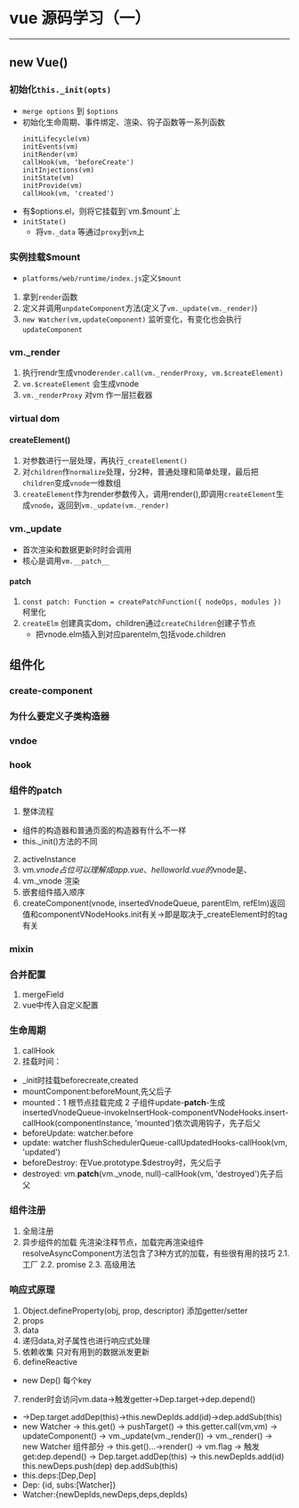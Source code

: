 # vue 源码学习（一）

---



## new Vue()
### 初始化`this._init(opts)`
- `merge options` 到 `$options`
- 初始化生命周期、事件绑定、渲染、钩子函数等一系列函数
    ```
    initLifecycle(vm)
    initEvents(vm)
    initRender(vm)
    callHook(vm, 'beforeCreate')
    initInjections(vm) 
    initState(vm)
    initProvide(vm)
    callHook(vm, 'created')
    ```
- 有$options.el，则将它挂载到`vm.$mount`上
- `initState()`
    - 将`vm._data` 等通过`proxy`到`vm`上


### 实例挂载$mount
- `platforms/web/runtime/index.js`定义`$mount`

1. 拿到`render`函数
2. 定义并调用`unpdateComponent`方法(定义了`vm._update(vm._render)`)
3. `new Watcher(vm,updateComponent)` 监听变化，有变化也会执行`updateComponent`


### vm._render
1. 执行rendr生成vnode`render.call(vm._renderProxy, vm.$createElement)`
2. `vm.$createElement` 会生成vnode
3. `vm._renderProxy` 对vm 作一层拦截器


### virtual dom
#### createElement()
1. 对参数进行一层处理，再执行`_createElement()`
2. 对`children`作`normalize`处理，分2种，普通处理和简单处理，最后把`children`变成`vnode`一维数组
3. `createElement`作为render参数传入，调用render(),即调用`createElement`生成`vnode`，返回到`vm._update(vm._render)`

### vm._update
- 首次渲染和数据更新时时会调用
- 核心是调用`vm.__patch__`
#### __patch__
1. `const patch: Function = createPatchFunction({ nodeOps, modules })` 柯里化
2. `createElm` 创建真实dom，children通过`createChildren`创建子节点
    - 把vnode.elm插入到对应parentelm,包括vode.children


## 组件化
### create-component
### 为什么要定义子类构造器
### vndoe
### hook 
### 组件的patch
1. 整体流程
- 组件的构造器和普通页面的构造器有什么不一样
- this._init()方法的不同
2. activeInstance
3. vm.$vnode 占位 可以理解成
app.vue、helloworld.vue的$vnode是<App>、<HelloWorld>
4. vm._vnode 渲染
5. 嵌套组件插入顺序
6. createComponent(vnode, insertedVnodeQueue, parentElm, refElm)返回值和componentVNodeHooks.init有关->即是取决于_createElement时的tag有关
### mixin
### 合并配置
1. mergeField
2. vue中传入自定义配置
### 生命周期
1. callHook
2. 挂载时间：
- _init时挂载beforecreate,created
- mountComponent:beforeMount,先父后子
- mounted：1 根节点挂载完成 2 子组件update-__patch__-生成insertedVnodeQueue-invokeInsertHook-componentVNodeHooks.insert-callHook(componentInstance, 'mounted')依次调用钩子，先子后父
- beforeUpdate: watcher.before
- update: watcher flushSchedulerQueue-callUpdatedHooks-callHook(vm, 'updated')
- beforeDestroy: 在Vue.prototype.$destroy时，先父后子
- destroyed: vm.__patch__(vm._vnode, null)-callHook(vm, 'destroyed')先子后父

### 组件注册
1. 全局注册
2. 异步组件的加载 
先渲染注释节点，加载完再渲染组件
resolveAsyncComponent方法包含了3种方式的加载，有些很有用的技巧
2.1. 工厂
2.2. promise
2.3. 高级用法

### 响应式原理
1. Object.defineProperty(obj, prop, descriptor) 添加getter/setter
2. props
3. data
4. 递归data,对子属性也进行响应式处理
5. 依赖收集  只对有用到的数据派发更新
6. defineReactive
- new Dep() 每个key
7. render时会访问vm.data->触发getter->Dep.target->dep.depend()
- ->Dep.target.addDep(this)->this.newDepIds.add(id)->dep.addSub(this)
-  new Watcher 
-> this.get()
-> pushTarget()
-> this.getter.call(vm,vm)
-> updateComponent()
-> vm._update(vm._render())
-> vm._render()
-> new Watcher 组件部分
-> this.get()...->render()
-> vm.flag
-> 触发get:dep.depend()
-> Dep.target.addDep(this)
-> this.newDepIds.add(id) this.newDeps.push(dep) dep.addSub(this)
- this.deps:[Dep,Dep]
- Dep: {id, subs:[Watcher]}
- Watcher:{newDepIds,newDeps,deps,depIds}